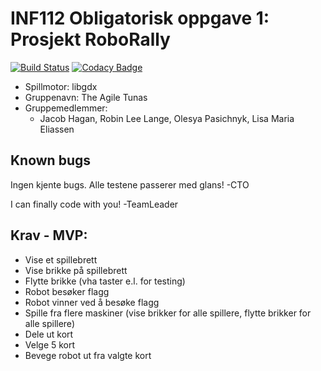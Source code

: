 # INF112 Obligatorisk oppgave 1: Prosjekt RoboRally
[![Build Status](https://travis-ci.com/inf112-v21/The-Agile-Tunas.svg?branch=master)](https://travis-ci.com/inf112-v21/The-Agile-Tunas)
[![Codacy Badge](https://app.codacy.com/project/badge/Grade/598d6a507dc74d34989e2c999450792d)](https://www.codacy.com/gh/inf112-v21/The-Agile-Tunas/dashboard?utm_source=github.com&amp;utm_medium=referral&amp;utm_content=inf112-v21/The-Agile-Tunas&amp;utm_campaign=Badge_Grade)

- Spillmotor: libgdx
- Gruppenavn: The Agile Tunas
- Gruppemedlemmer:
  - Jacob Hagan, Robin Lee Lange, Olesya Pasichnyk, Lisa Maria Eliassen


## Known bugs
Ingen kjente bugs.
Alle testene passerer med glans!
-CTO

I can finally code with you!
-TeamLeader


## Krav - MVP:
- Vise et spillebrett
- Vise brikke på spillebrett
- Flytte brikke (vha taster e.l. for testing)
- Robot besøker flagg
- Robot vinner ved å besøke flagg
- Spille fra flere maskiner (vise brikker for alle spillere, flytte brikker for alle spillere)
- Dele ut kort
- Velge 5 kort
- Bevege robot ut fra valgte kort